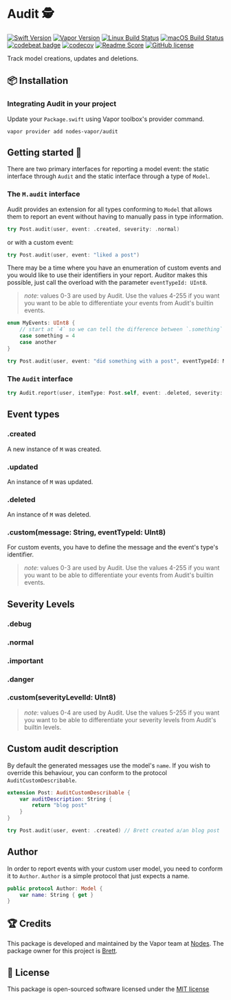 # Audit 🕵️‍
[![Swift Version](https://img.shields.io/badge/Swift-3.1-brightgreen.svg)](http://swift.org)
[![Vapor Version](https://img.shields.io/badge/Vapor-2-F6CBCA.svg)](http://vapor.codes)
[![Linux Build Status](https://img.shields.io/circleci/project/github/nodes-vapor/audit-provider.svg?label=Linux)](https://circleci.com/gh/nodes-vapor/audit-provider)
[![macOS Build Status](https://img.shields.io/travis/nodes-vapor/audit-provider.svg?label=macOS)](https://travis-ci.org/nodes-vapor/audit-provider)
[![codebeat badge](https://codebeat.co/badges/52c2f960-625c-4a63-ae63-52a24d747da1)](https://codebeat.co/projects/github-com-nodes-vapor-audit-provider)
[![codecov](https://codecov.io/gh/nodes-vapor/audit-provider/branch/master/graph/badge.svg)](https://codecov.io/gh/nodes-vapor/audit-provider)
[![Readme Score](http://readme-score-api.herokuapp.com/score.svg?url=https://github.com/nodes-vapor/audit-provider)](http://clayallsopp.github.io/readme-score?url=https://github.com/nodes-vapor/audit-provider)
[![GitHub license](https://img.shields.io/badge/license-MIT-blue.svg)](https://raw.githubusercontent.com/nodes-vapor/audit-provider/master/LICENSE)

Track model creations, updates and deletions.

## 📦 Installation


### Integrating Audit in your project

Update your `Package.swift` using Vapor toolbox's provider command.

```
vapor provider add nodes-vapor/audit
```


## Getting started 🚀
There are two primary interfaces for reporting a model event: the static interface through `Audit` and the static interface through a type of `Model`.

### The `M.audit` interface
Audit provides an extension for all types conforming to `Model` that allows them to report an event without having to manually pass in type information.
```swift
try Post.audit(user, event: .created, severity: .normal)
```

or with a custom event:

```swift
try Post.audit(user, event: "liked a post")
```

There may be a time where you have an enumeration of custom events and you would like to use their identifiers in your report. Auditor makes this possible, just call the overload with the parameter `eventTypeId: UInt8`. 

> *note*: values 0-3 are used by Audit. Use the values 4-255 if you want you want to be able to differentiate your events from Audit's builtin events.
```swift
enum MyEvents: UInt8 {
    // start at `4` so we can tell the difference between `.something` and `Event.created`
    case something = 4
    case another
}

try Post.audit(user, event: "did something with a post", eventTypeId: MyEvents.something.rawValue)
```

### The `Audit` interface
```swift
try Audit.report(user, itemType: Post.self, event: .deleted, severity: .danger)
```

## Event types

### .created
A new instance of `M` was created.

### .updated
An instance of `M` was updated.

### .deleted
An instance of `M` was deleted.

### .custom(message: String, eventTypeId: UInt8)
For custom events, you have to define the message and the event's type's identifier.

> *note*: values 0-3 are used by Audit. Use the values 4-255 if you want you want to be able to differentiate your events from Audit's builtin events.

## Severity Levels

### .debug

### .normal

### .important

### .danger

### .custom(severityLevelId: UInt8)

> *note*: values 0-4 are used by Audit. Use the values 5-255 if you want you want to be able to differentiate your severity levels from Audit's builtin levels.

## Custom audit description
By default the generated messages use the model's `name`. If you wish to override this behaviour, you can conform to the protocol `AuditCustomDescribable`.
```swift
extension Post: AuditCustomDescribable {
    var auditDescription: String {
        return "blog post"      
    }
}

try Post.audit(user, event: .created) // Brett created a/an blog post
```

## Author
In order to report events with your custom user model, you need to conform it to `Author`. `Author` is a simple protocol that just expects a name.
```swift
public protocol Author: Model {
    var name: String { get }
}
```

## 🏆 Credits

This package is developed and maintained by the Vapor team at [Nodes](https://www.nodesagency.com).
The package owner for this project is [Brett](https://github.com/BrettRToomey).


## 📄 License

This package is open-sourced software licensed under the [MIT license](http://opensource.org/licenses/MIT)
